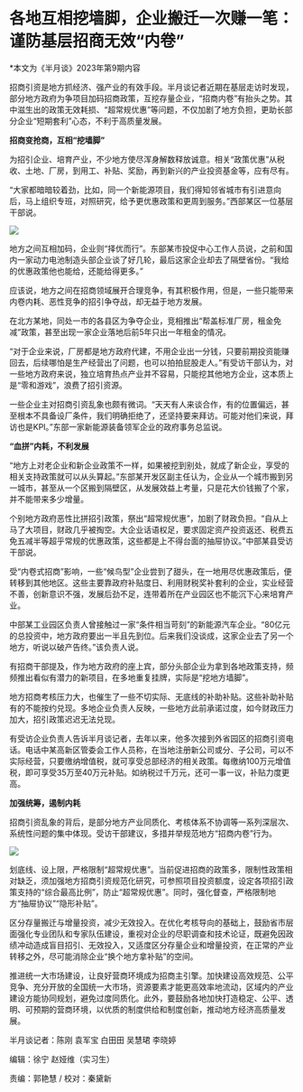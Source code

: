 # 各地互相挖墙脚，企业搬迁一次赚一笔：谨防基层招商无效“内卷”

*本文为《半月谈》2023年第9期内容

招商引资是地方抓经济、强产业的有效手段。半月谈记者近期在基层走访时发现，部分地方政府为争项目加码招商政策，互挖存量企业，“招商内卷”有抬头之势。其中滋生出的政策无效耗损、“超常规优惠”等问题，不仅加剧了地方负担，更助长部分企业“短期套利”心态，不利于高质量发展。

**招商变抢商，互相“挖墙脚”**

为招引企业、培育产业，不少地方使尽浑身解数释放诚意。相关“政策优惠”从税收、土地、厂房，到用工、补贴、奖励，再到新兴的产业投资基金等，应有尽有。

“大家都暗暗较着劲，比如，同一个新能源项目，我们得知邻省城市有引进意向后，马上组织专班，对照研究，给予更优惠政策和更周到服务。”西部某区一位基层干部说。

![](https://inews.gtimg.com/newsapp_bt/0/15793037100/1000)

地方之间互相加码，企业则“择优而行”。东部某市投促中心工作人员说，之前和国内一家动力电池制造头部企业谈了好几轮，最后这家企业却去了隔壁省份。“我给的优惠政策他也能给，还能给得更多。”

应该说，地方之间在招商领域展开合理竞争，有其积极作用，但是，一些只能带来内卷内耗、恶性竞争的招引争夺战，却无益于地方发展。

在北方某地，同处一市的各县区为争夺企业，竞相推出“帮盖标准厂房，租金免减”政策，甚至出现一家企业落地后前5年只出一年租金的情况。

“对于企业来说，厂房都是地方政府代建，不用企业出一分钱，只要前期投资能赚回去，后续哪怕是生产经营出了问题，也可以拍拍屁股走人。”有受访干部认为，对一些地方政府来说，独立培育热点产业并不容易，只能挖其他地方企业，这本质上是“零和游戏”，浪费了招引资源。

一些企业主对招商引资乱象也颇有微词。“天天有人来谈合作，有的位置偏远，甚至根本不具备设厂条件，我们明确拒绝了，还坚持要来拜访。可能对他们来说，拜访也是KPI。”东部一家新能源装备领军企业的政府事务总监说。

**“血拼”内耗，不利发展**

“地方上对老企业和新企业政策不一样，如果被挖到别处，就成了新企业，享受的相关支持政策就可以从头算起。”东部某开发区副主任认为，企业从一个城市搬到另一城市，甚至从一个区搬到隔壁区，从发展效益上考量，只是花大价钱搬了个家，并不能带来多少增量。

个别地方政府恶性比拼招引政策，祭出“超常规优惠”，加剧了财政负担。“自从上马了大项目，财政几乎被掏空。大企业话语权足，要求固定资产投资返还、税费五免五减半等超乎常规的优惠政策，这些都是上不得台面的抽屉协议。”中部某县受访干部说。

受“内卷式招商”影响，一些“候鸟型”企业尝到了甜头，在一地用尽优惠政策后，便转移到其他地区。这些主要靠政府补贴度日、利用财税奖补套利的企业，实业经营不善，创新意识不强，发展后劲不足，连带着所在产业园区也不能沉下心来培育产业。

中部某工业园区负责人曾接触过一家“条件相当苛刻”的新能源汽车企业。“80亿元的总投资中，地方政府要出一半且先到位。后来我们没谈成，这家企业去了另一个地方，听说以破产告终。”该负责人说。

有招商干部提及，作为地方政府的座上宾，部分头部企业为拿到各地政策支持，频频推出看似有潜力的新项目，在多地重复挂牌，实际是“挖地方墙脚”。

地方招商考核压力大，也催生了一些不切实际、无底线的补助补贴。这些补助补贴有的不能按约兑现。多地企业负责人反映，一些地方此前承诺过度，如今财政压力加大，招引政策迟迟无法兑现。

有受访企业负责人告诉半月谈记者，去年以来，他多次接到外省园区的招商引资电话。电话中某高新区管委会工作人员称，在当地注册新公司或分、子公司，可以不实际经营，只要缴纳增值税，就可享受总部经济的相关政策。每缴纳100万元增值税，即可享受35万至40万元补贴。如纳税过千万元，还可一事一议，补贴力度更高。

**加强统筹，遏制内耗**

招商引资乱象的背后，是部分地方产业同质化、考核体系不协调等一系列深层次、系统性问题的集中体现。受访干部建议，多措并举规范地方“招商内卷”行为。

![](https://inews.gtimg.com/newsapp_bt/0/15793037121/1000)

划底线、设上限，严格限制“超常规优惠”。当前促进招商的政策多，限制性政策相对缺乏，须加强地方招商引资规范化研究，可参照项目投资额度，设定各项招引政策支持的“综合最高比例”，防止“超常规优惠”。同时，强化督查，严格限制地方“抽屉协议”“隐形补贴”。

区分存量搬迁与增量投资，减少无效投入。在优化考核导向的基础上，鼓励省市层面强化专业团队和专家队伍建设，重视对企业的尽职调查和技术论证，既避免因政绩冲动造成盲目招引、无效投入，又适度区分存量企业和增量投资，在正常的产业转移之外，尽可能消除企业“换个地方拿补贴”的空间。

推进统一大市场建设，让良好营商环境成为招商主引擎。加快建设高效规范、公平竞争、充分开放的全国统一大市场，资源要素才能更高效率地流动，区域内的产业建设方能协同规划，避免过度同质化。此外，要鼓励各地加快打造稳定、公平、透明、可预期的营商环境，以优质的制度供给和制度创新，推动地方经济高质量发展。

半月谈记者：陈刚 袁军宝 白田田 吴慧珺 李晓婷

编辑：徐宁 赵娅维（实习生）

责编：郭艳慧 / 校对：秦黛新

